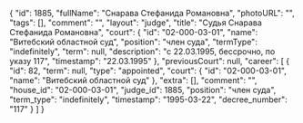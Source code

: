 {
    "id": 1885,
    "fullName": "Снарава Стефанида Романовна",
    "photoURL": "",
    "tags": [],
    "comment": "",
    "layout": "judge",
    "title": "Судья Снарава Стефанида Романовна",
    "court": {
        "id": "02-000-03-01",
        "name": "Витебский областной суд",
        "position": "член суда",
        "termType": "indefinitely",
        "term": null,
        "description": "c 22.03.1995, бессрочно, по указу 117",
        "timestamp": "22.03.1995"
    },
    "previousCourt": null,
    "career": [
        {
            "id": 82,
            "term": null,
            "type": "appointed",
            "court": {
                "id": "02-000-03-01",
                "name": "Витебский областной суд"
            },
            "extra": [],
            "comment": "",
            "house_id": "02-000-03-01",
            "judge_id": 1885,
            "position": "член суда",
            "term_type": "indefinitely",
            "timestamp": "1995-03-22",
            "decree_number": "117"
        }
    ]
}